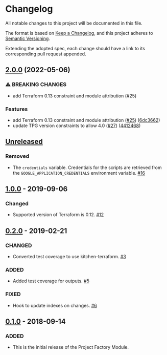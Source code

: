 # Changelog
All notable changes to this project will be documented in this file.

The format is based on [Keep a Changelog](https://keepachangelog.com/en/1.0.0/),
and this project adheres to [Semantic Versioning](https://semver.org/spec/v2.0.0.html).

Extending the adopted spec, each change should have a link to its corresponding pull request appended.

## [2.0.0](https://github.com/terraform-google-modules/terraform-google-cloud-datastore/compare/v1.0.0...v2.0.0) (2022-05-06)


### ⚠ BREAKING CHANGES

* add Terraform 0.13 constraint and module attribution (#25)

### Features

* add Terraform 0.13 constraint and module attribution ([#25](https://github.com/terraform-google-modules/terraform-google-cloud-datastore/issues/25)) ([6dc3662](https://github.com/terraform-google-modules/terraform-google-cloud-datastore/commit/6dc3662146995c1d60066138665c8bd1ae9d022b))
* update TPG version constraints to allow 4.0 ([#27](https://github.com/terraform-google-modules/terraform-google-cloud-datastore/issues/27)) ([4412468](https://github.com/terraform-google-modules/terraform-google-cloud-datastore/commit/441246861e1e67e6f4d2206b53c178a369a272d3))

## [Unreleased]

### Removed

- The `credentials` variable. Credentials for the scripts are retrieved from the `GOOGLE_APPLICATION_CREDENTIALS` environment
  variable. [#16]

## [1.0.0] - 2019-09-06

### Changed

- Supported version of Terraform is 0.12. [#12]

## [0.2.0] - 2019-02-21
### CHANGED
- Converted test coverage to use kitchen-terraform. [#3](https://github.com/terraform-google-modules/terraform-google-cloud-datastore/pull/3)

### ADDED
- Added test coverage for outputs. [#5](https://github.com/terraform-google-modules/terraform-google-cloud-datastore/pull/5)

### FIXED
- Hook to update indexes on changes. [#6](https://github.com/terraform-google-modules/terraform-google-cloud-datastore/pull/6)

## [0.1.0] - 2018-09-14
### ADDED
- This is the initial release of the Project Factory Module.

[Unreleased]: https://github.com/terraform-google-modules/terraform-google-cloud-datastore/compare/v1.0.0...HEAD
[1.0.0]: https://github.com/terraform-google-modules/terraform-google-cloud-datastore/compare/v0.2.0...v1.0.0
[0.2.0]: https://github.com/terraform-google-modules/terraform-google-cloud-datastore/compare/v0.1.0...v0.2.0
[0.1.0]: https://github.com/terraform-google-modules/terraform-google-cloud-datastore/compare/eba169975e2038f3e721b8a6c5f67c2330998b37...v0.1.0
[#16]: https://github.com/terraform-google-modules/terraform-google-cloud-datastore/pull/16
[#12]: https://github.com/terraform-google-modules/terraform-google-cloud-datastore/pull/12
